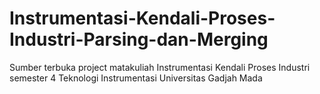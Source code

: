 # Instrumentasi-Kendali-Proses-Industri-Parsing-dan-Merging
Sumber terbuka project matakuliah Instrumentasi Kendali Proses Industri semester 4 Teknologi Instrumentasi Universitas Gadjah Mada
